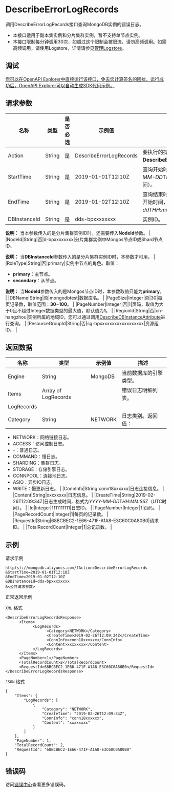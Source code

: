 # DescribeErrorLogRecords

调用DescribeErrorLogRecords接口查询MongoDB实例的错误日志。

-   本接口适用于副本集实例和分片集群实例，暂不支持单节点实例。
-   本接口限制每分钟调用30次，如超过这个限制会被限流，请勿高频调用。如需高频调用，请使用Logstore，详情请参见[管理Logstore](~~48990~~)。

## 调试

[您可以在OpenAPI Explorer中直接运行该接口，免去您计算签名的困扰。运行成功后，OpenAPI Explorer可以自动生成SDK代码示例。](https://api.aliyun.com/#product=Dds&api=DescribeErrorLogRecords&type=RPC&version=2015-12-01)

## 请求参数

|名称|类型|是否必选|示例值|描述|
|--|--|----|---|--|
|Action|String|是|DescribeErrorLogRecords|要执行的操作，取值：**DescribeErrorLogRecords**。 |
|StartTime|String|是|2019-01-01T12:10Z|查询开始时间，格式为*YYYY-MM-DD*T*HH:MM*Z（UTC时间）。 |
|EndTime|String|是|2019-01-02T12:10Z|查询结束时间，必须晚于查询开始时间，格式为*yyyy-MM-dd*T*HH:mm*Z（UTC时间）。 |
|DBInstanceId|String|是|dds-bpxxxxxxxx|实例ID。

 **说明：** 当本参数传入的是分片集群实例ID时，还需要传入**NodeId**参数。 |
|NodeId|String|否|d-bpxxxxxxxx|分片集群实例中Mongos节点ID或Shard节点ID。

 **说明：** 当**DBInstanceId**参数传入的是分片集群实例ID时，本参数才可用。 |
|RoleType|String|否|primary|实例中节点的角色。取值：

 -   **primary**：主节点。
-   **secondary**：从节点。

 **说明：** 当**NodeId**参数传入的是Mongos节点ID时，本参数取值只能为**primary**。 |
|DBName|String|否|mongodbtest|数据库名。 |
|PageSize|Integer|否|30|每页记录数，取值范围：**30**~**100**。 |
|PageNumber|Integer|否|1|页码，取值为大于0且不超过Integer数据类型的最大值，默认值为**1**。 |
|RegionId|String|否|cn-hangzhou|实例所属的地域ID，您可以通过调用[DescribeDBInstanceAttribute](~~62010~~)进行查询。 |
|ResourceGroupId|String|否|sg-bpxxxxxxxxxxxxxxxxxx|资源组ID。 |

## 返回数据

|名称|类型|示例值|描述|
|--|--|---|--|
|Engine|String|MongoDB|当前数据库的引擎类型。 |
|Items|Array of LogRecords| |错误日志明细列表。 |
|LogRecords| | | |
|Category|String|NETWORK|日志类别。返回值：

 -   NETWORK：网络链接日志。
-   ACCESS：访问控制日志。
-   -：普通日志。
-   COMMAND：慢日志。
-   SHARDING：集群日志。
-   STORAGE：存储引擎日志。
-   CONNPOOL：连接池日志。
-   ASIO：异步IO日志。
-   WRITE：慢更新日志。 |
|ConnInfo|String|conn18xxxxxx|日志连接信息。 |
|Content|String|xxxxxxxx|日志信息。 |
|CreateTime|String|2019-02-26T12:09:34Z|日志生成时间，格式为*YYYY-MM-DD*T*HH:MM:SS*Z（UTC时间）。 |
|Id|Integer|1111111111|日志ID。 |
|PageNumber|Integer|1|页码。 |
|PageRecordCount|Integer|1|每页的记录数。 |
|RequestId|String|68BCBEC2-1E66-471F-A1A8-E3C60C0A80B0|请求ID。 |
|TotalRecordCount|Integer|1|总记录数。 |

## 示例

请求示例

```
http(s)://mongodb.aliyuncs.com/?Action=DescribeErrorLogRecords
&StartTime=2019-01-01T12:10Z
&EndTime=2019-01-02T12:10Z
&DBInstanceId=dds-bpxxxxxxxx
&<公共请求参数>
```

正常返回示例

`XML` 格式

```
<DescribeErrorLogRecordsResponse>
	  <Items>
		    <LogRecords>
			      <Category>NETWORK</Category>
			      <CreateTime>2019-02-26T12:09:34Z</CreateTime>
			      <ConnInfo>conn18xxxxxx</ConnInfo>
			      <Content>xxxxxxxx</Content>
		    </LogRecords>
	  </Items>
	  <PageNumber>1</PageNumber>
	  <TotalRecordCount>2</TotalRecordCount>
	  <RequestId>68BCBEC2-1E66-471F-A1A8-E3C60C0A80B0</RequestId>
</DescribeErrorLogRecordsResponse>
```

`JSON` 格式

```
{
    "Items": {
        "LogRecords": [
            {
                "Category": "NETWORK",
                "CreateTime": "2019-02-26T12:09:34Z",
                "ConnInfo": "conn18xxxxxx",
                "Content": "xxxxxxxx"
            }
        ]
    },
    "PageNumber": 1,
    "TotalRecordCount": 2,
    "RequestId": "68BCBEC2-1E66-471F-A1A8-E3C60C0A80B0"
}
```

## 错误码

访问[错误中心](https://error-center.alibabacloud.com/status/product/Dds)查看更多错误码。

